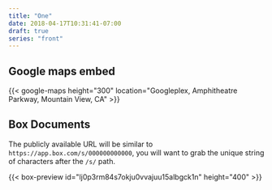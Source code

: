 ```yaml
---
title: "One"
date: 2018-04-17T10:31:41-07:00
draft: true
series: "front"
---
```

## Google maps embed
{{< google-maps height="300" location="Googleplex, Amphitheatre Parkway, Mountain View, CA" >}}

## Box Documents
The publicly available URL will be similar to
`https://app.box.com/s/000000000000`, you will want to grab the unique
string of characters after the `/s/` path.

{{< box-preview id="lj0p3rm84s7okju0vvajuu15albgck1n" height="400" >}}
